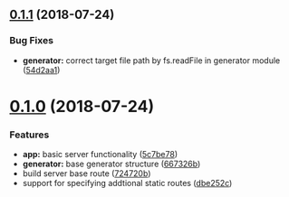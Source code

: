 <a name="0.1.1"></a>
## [0.1.1](https://github.com/lbwa/docs-server/compare/v0.1.0...v0.1.1) (2018-07-24)


### Bug Fixes

* **generator:** correct target file path by fs.readFile in generator module ([54d2aa1](https://github.com/lbwa/docs-server/commit/54d2aa1))



<a name="0.1.0"></a>
# [0.1.0](https://github.com/lbwa/docs-server/compare/5c7be78...v0.1.0) (2018-07-24)


### Features

* **app:** basic server functionality ([5c7be78](https://github.com/lbwa/docs-server/commit/5c7be78))
* **generator:** base generator structure ([667326b](https://github.com/lbwa/docs-server/commit/667326b))
* build server base route ([724720b](https://github.com/lbwa/docs-server/commit/724720b))
* support for specifying addtional static routes ([dbe252c](https://github.com/lbwa/docs-server/commit/dbe252c))



